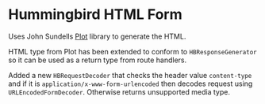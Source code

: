 # Hummingbird HTML Form

Uses John Sundells [Plot](https://github.com/JohnSundell/Plot) library to generate the HTML.

HTML type from Plot has been extended to conform to `HBResponseGenerator` so it can be used as a return type from route handlers.

Added a new `HBRequestDecoder` that checks the header value `content-type` and if it is `application/x-www-form-urlencoded` then decodes request using `URLEncodedFormDecoder`. Otherwise returns unsupported media type.
